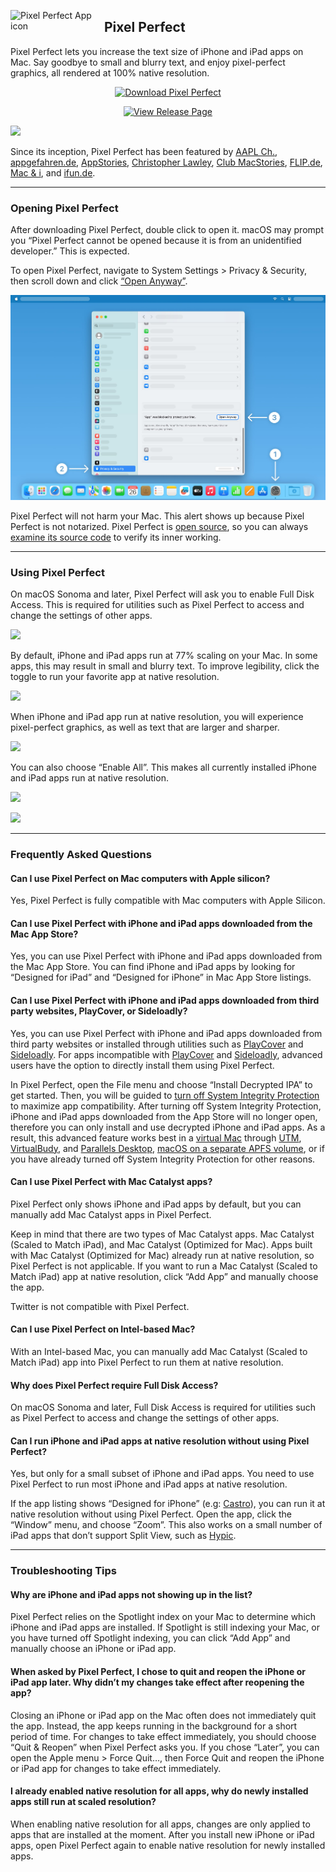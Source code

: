 <a href="https://github.com/cormiertyshawn895/PixelPerfect/releases/download/1.4/PixelPerfect.1.4.zip" alt="Download Pixel Perfect"><img src="PixelPerfect/Screenshots/icon.png" width="150" alt="Pixel Perfect App icon" align="left"/></a>

<div>
<h2>Pixel Perfect</h2>
<p>Pixel Perfect lets you increase the text size of iPhone and iPad apps on Mac. Say goodbye to small and blurry text, and enjoy pixel-perfect graphics, all rendered at 100% native resolution.
</div>


<p align="center">
  <a href="https://github.com/cormiertyshawn895/PixelPerfect/releases/download/1.4/PixelPerfect.1.4.zip" alt="Download Pixel Perfect"><img width="240" src="PixelPerfect/Screenshots/resources/download-button.png" alt="Download Pixel Perfect"></a>
<p>
<p align="center">
  <a href="https://github.com/cormiertyshawn895/PixelPerfect/releases" alt="View Release Page"><img width="160" src="PixelPerfect/Screenshots/resources/release-button.png" alt="View Release Page"></a>
</p>

![](PixelPerfect/Screenshots/screenshot-animation.gif)

Since its inception, Pixel Perfect has been featured by [AAPL Ch.](https://applech2.com/archives/20230508-pixelperfect-iphone-and-ipad-apps-on-mac.html), [appgefahren.de](https://www.appgefahren.de/pixel-perfect-mac-app-optimiert-mobile-anwendungen-334908.html), [AppStories](https://appstories.net/episodes/326), [Christopher Lawley](https://www.youtube.com/watch?v=phNcKFkTG9s), [Club MacStories](https://club.macstories.net/posts/monthly-log-april-2023), [FLIP.de](https://flip.de/pixel-perfect-mac/), [Mac & i](https://www.heise.de/news/Bessere-Lesbarkeit-Tool-vergroessert-iPhone-und-iPad-Apps-auf-dem-Mac-8516352.html), and [ifun.de](https://www.ifun.de/pixel-perfect-fuer-iphone-und-ipad-apps-auf-dem-mac-207292).

---

### Opening Pixel Perfect

After downloading Pixel Perfect, double click to open it. macOS may prompt you “Pixel Perfect cannot be opened because it is from an unidentified developer.” This is expected.

To open Pixel Perfect, navigate to System Settings > Privacy & Security, then scroll down and click [“Open Anyway”](https://support.apple.com/102445#openanyway).

![](PixelPerfect/Screenshots/screenshot-gatekeeper.jpg)

Pixel Perfect will not harm your Mac. This alert shows up because Pixel Perfect is not notarized. Pixel Perfect is [open source](https://github.com/cormiertyshawn895/PixelPerfect), so you can always [examine its source code](https://github.com/cormiertyshawn895/PixelPerfect/tree/master/PixelPerfect) to verify its inner working.

---

### Using Pixel Perfect

On macOS Sonoma and later, Pixel Perfect will ask you to enable Full Disk Access. This is required for utilities such as Pixel Perfect to access and change the settings of other apps.

![](PixelPerfect/Screenshots/screenshot-full-disk-access.jpg)

By default, iPhone and iPad apps run at 77% scaling on your Mac. In some apps, this may result in small and blurry text. To improve legibility, click the toggle to run your favorite app at native resolution.

![](PixelPerfect/Screenshots/screenshot-disabled.jpg)

When iPhone and iPad app run at native resolution, you will experience pixel-perfect graphics, as well as text that are larger and sharper.

![](PixelPerfect/Screenshots/screenshot-enabled.jpg)

You can also choose “Enable All”. This makes all currently installed iPhone and iPad apps run at native resolution.

![](PixelPerfect/Screenshots/screenshot-enable-all.jpg)

![](PixelPerfect/Screenshots/screenshot-apps.gif)

---

### Frequently Asked Questions

#### Can I use Pixel Perfect on Mac computers with Apple silicon?

Yes, Pixel Perfect is fully compatible with Mac computers with Apple Silicon.

#### Can I use Pixel Perfect with iPhone and iPad apps downloaded from the Mac App Store?

Yes, you can use Pixel Perfect with iPhone and iPad apps downloaded from the Mac App Store. You can find iPhone and iPad apps by looking for “Designed for iPad” and “Designed for iPhone” in Mac App Store listings.

#### Can I use Pixel Perfect with iPhone and iPad apps downloaded from third party websites, PlayCover, or Sideloadly?

Yes, you can use Pixel Perfect with iPhone and iPad apps downloaded from third party websites or installed through utilities such as [PlayCover](https://playcover.io) and [Sideloadly](https://sideloadly.io). For apps incompatible with [PlayCover](https://playcover.io) and [Sideloadly](https://sideloadly.io), advanced users have the option to directly install them using Pixel Perfect. 

In Pixel Perfect, open the File menu and choose “Install Decrypted IPA” to get started. Then, you will be guided to [turn off System Integrity Protection](https://cormiertyshawn895.github.io/instruction/?arch=sip-as-lowering) to maximize app compatibility. After turning off System Integrity Protection, iPhone and iPad apps downloaded from the App Store will no longer open, therefore you can only install and use decrypted iPhone and iPad apps. As a result, this advanced feature works best in a [virtual Mac](https://cormiertyshawn895.github.io/instruction/?arch=sip-as-vm-lowering) through [UTM](https://mac.getutm.app/), [VirtualBudy](https://github.com/insidegui/VirtualBuddy/releases), and [Parallels Desktop](https://www.parallels.com/products/desktop/), [macOS on a separate APFS volume](https://support.apple.com/HT208891), or if you have already turned off System Integrity Protection for other reasons.

#### Can I use Pixel Perfect with Mac Catalyst apps?
Pixel Perfect only shows iPhone and iPad apps by default, but you can manually add Mac Catalyst apps in Pixel Perfect. 

Keep in mind that there are two types of Mac Catalyst apps. Mac Catalyst (Scaled to Match iPad), and Mac Catalyst (Optimized for Mac). Apps built with Mac Catalyst (Optimized for Mac) already run at native resolution, so Pixel Perfect is not applicable. If you want to run a Mac Catalyst (Scaled to Match iPad) app at native resolution, click “Add App” and manually choose the app. 

Twitter is not compatible with Pixel Perfect.

#### Can I use Pixel Perfect on Intel-based Mac?

With an Intel-based Mac, you can manually add Mac Catalyst (Scaled to Match iPad) app into Pixel Perfect to run them at native resolution.

#### Why does Pixel Perfect require Full Disk Access?

On macOS Sonoma and later, Full Disk Access is required for utilities such as Pixel Perfect to access and change the settings of other apps.

#### Can I run iPhone and iPad apps at native resolution without using Pixel Perfect?

Yes, but only for a small subset of iPhone and iPad apps. You need to use Pixel Perfect to run most iPhone and iPad apps at native resolution.

If the app listing shows “Designed for iPhone” (e.g: [Castro](https://apps.apple.com/app/id1080840241)), you can run it at native resolution without using Pixel Perfect. Open the app, click the “Window” menu, and choose “Zoom”. This also works on a small number of iPad apps that don’t support Split View, such as [Hypic](https://apps.apple.com/app/id1644042837).

---

### Troubleshooting Tips

#### Why are iPhone and iPad apps not showing up in the list?

Pixel Perfect relies on the Spotlight index on your Mac to determine which iPhone and iPad apps are installed. If Spotlight is still indexing your Mac, or you have turned off Spotlight indexing, you can click “Add App” and manually choose an iPhone or iPad app.

#### When asked by Pixel Perfect, I chose to quit and reopen the iPhone or iPad app later. Why didn’t my changes take effect after reopening the app?

Closing an iPhone or iPad app on the Mac often does not immediately quit the app. Instead, the app keeps running in the background for a short period of time. For changes to take effect immediately, you should choose “Quit & Reopen” when Pixel Perfect asks you. If you chose “Later”, you can open the Apple menu > Force Quit…, then Force Quit and reopen the iPhone or iPad app for changes to take effect immediately.

#### I already enabled native resolution for all apps, why do newly installed apps still run at scaled resolution?

When enabling native resolution for all apps, changes are only applied to apps that are installed at the moment. After you install new iPhone or iPad apps, open Pixel Perfect again to enable native resolution for newly installed apps.
